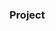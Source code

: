### Project


























































































































































































































         









        





 
































